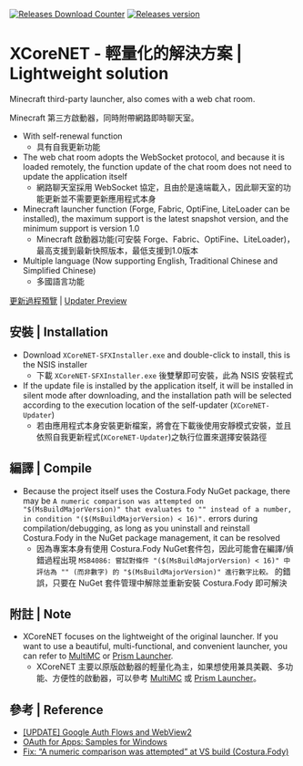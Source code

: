 [![Releases Download Counter](https://img.shields.io/github/downloads/SN-Koarashi/XCoreNET/total.png?style=for-the-badge&color=0969da&label=Downloads)](https://github.com/SN-Koarashi/XCoreNET/releases/latest)
[![Releases version](https://img.shields.io/github/v/release/SN-Koarashi/XCoreNET.png?style=for-the-badge&color=0969da&label=releases)](https://github.com/SN-Koarashi/XCoreNET/releases/latest)

# XCoreNET - 輕量化的解決方案 | Lightweight solution
Minecraft third-party launcher, also comes with a web chat room.

Minecraft 第三方啟動器，同時附帶網路即時聊天室。

- With self-renewal function
  - 具有自我更新功能
- The web chat room adopts the WebSocket protocol, and because it is loaded remotely, the function update of the chat room does not need to update the application itself
  - 網路聊天室採用 WebSocket 協定，且由於是遠端載入，因此聊天室的功能更新並不需要更新應用程式本身
- Minecraft launcher function (Forge, Fabric, OptiFine, LiteLoader can be installed), the maximum support is the latest snapshot version, and the minimum support is version 1.0
  - Minecraft 啟動器功能(可安裝 Forge、Fabric、OptiFine、LiteLoader)，最高支援到最新快照版本，最低支援到1.0版本
- Multiple language (Now supporting English, Traditional Chinese and Simplified Chinese)
  - 多國語言功能

[更新過程預覽](https://youtu.be/Qi6jolpD43w) | [Updater Preview](https://youtu.be/Qi6jolpD43w)

## 安裝 | Installation
- Download `XCoreNET-SFXInstaller.exe` and double-click to install, this is the NSIS installer
  - 下載 `XCoreNET-SFXInstaller.exe` 後雙擊即可安裝，此為 NSIS 安裝程式
- If the update file is installed by the application itself, it will be installed in silent mode after downloading, and the installation path will be selected according to the execution location of the self-updater (`XCoreNET-Updater`)
  - 若由應用程式本身安裝更新檔案，將會在下載後使用安靜模式安裝，並且依照自我更新程式(`XCoreNET-Updater`)之執行位置來選擇安裝路徑

## 編譯 | Compile
- Because the project itself uses the Costura.Fody NuGet package, there may be `A numeric comparison was attempted on "$(MsBuildMajorVersion)" that evaluates to "" instead of a number, in condition "($(MsBuildMajorVersion) < 16)".` errors during compilation/debugging, as long as you uninstall and reinstall Costura.Fody in the NuGet package management, it can be resolved
  - 因為專案本身有使用 Costura.Fody NuGet套件包，因此可能會在編譯/偵錯過程出現 `MSB4086: 嘗試對條件 "($(MsBuildMajorVersion) < 16)" 中評估為 "" (而非數字) 的 "$(MsBuildMajorVersion)" 進行數字比較。` 的錯誤，只要在 NuGet 套件管理中解除並重新安裝 Costura.Fody 即可解決

## 附註 | Note
- XCoreNET focuses on the lightweight of the original launcher. If you want to use a beautiful, multi-functional, and convenient launcher, you can refer to [MultiMC](https://multimc.org/) or [Prism Launcher](https://prismlauncher.org/).
  - XCoreNET 主要以原版啟動器的輕量化為主，如果想使用兼具美觀、多功能、方便性的啟動器，可以參考 [MultiMC](https://multimc.org/) 或 [Prism Launcher](https://prismlauncher.org/)。

## 參考 | Reference
- [[UPDATE] Google Auth Flows and WebView2](https://github.com/MicrosoftEdge/WebView2Feedback/issues/1647)
- [OAuth for Apps: Samples for Windows](https://github.com/Beej126/oauth-apps-for-windows)
- [Fix: “A numeric comparison was attempted” at VS build (Costura.Fody)](https://zoomicon.wordpress.com/2019/10/18/fix-a-numeric-comparison-was-attempted-at-vs-build-costura-fody/)
